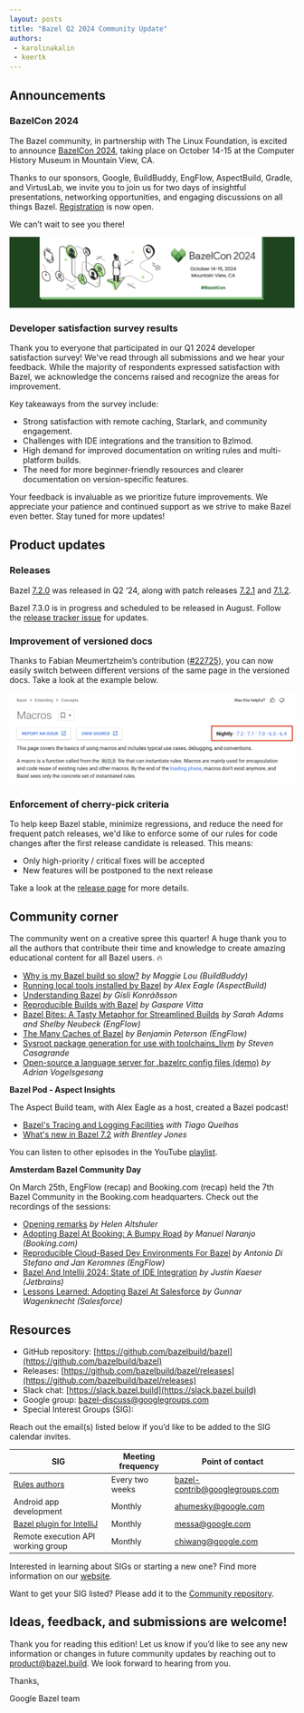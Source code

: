 ```yaml
---
layout: posts
title: "Bazel Q2 2024 Community Update"
authors:
 - karolinakalin
 - keertk
---
```


## Announcements

### BazelCon 2024

The Bazel community, in partnership with The Linux Foundation, is excited to announce [BazelCon 2024](https://blog.bazel.build/2023/05/25/save-the-date-bazelcon2023.html), taking place on October 14-15 at the Computer History Museum in Mountain View, CA.

Thanks to our sponsors, Google, BuildBuddy, EngFlow, AspectBuild, Gradle, and VirtusLab, we invite you to join us for two days of insightful presentations, networking opportunities, and engaging discussions on all things Bazel. [Registration](https://events.linuxfoundation.org/bazelcon/) is now open.

We can’t wait to see you there!

<img src="/assets/bazel-q2-2024-bazelcon.png"/>

### Developer satisfaction survey results

Thank you to everyone that participated in our Q1 2024 developer satisfaction survey! We've read through all submissions and we hear your feedback. While the majority of respondents expressed satisfaction with Bazel, we acknowledge the concerns raised and recognize the areas for improvement.

Key takeaways from the survey include:

- Strong satisfaction with remote caching, Starlark, and community engagement.
- Challenges with IDE integrations and the transition to Bzlmod.
- High demand for improved documentation on writing rules and multi-platform builds.
- The need for more beginner-friendly resources and clearer documentation on version-specific features.

Your feedback is invaluable as we prioritize future improvements. We appreciate your patience and continued support as we strive to make Bazel even better. Stay tuned for more updates!

## Product updates

### Releases

Bazel [7.2.0](https://github.com/bazelbuild/bazel/releases/tag/7.2.0) was released in Q2 ‘24, along with patch releases [7.2.1](https://github.com/bazelbuild/bazel/releases/tag/7.2.1) and [7.1.2](https://github.com/bazelbuild/bazel/releases/tag/7.1.2).

Bazel 7.3.0 is in progress and scheduled to be released in August. Follow the [release tracker issue](https://github.com/bazelbuild/bazel/issues/22677) for updates.

### Improvement of versioned docs

Thanks to Fabian Meumertzheim’s contribution ([#22725](https://github.com/bazelbuild/bazel/pull/22725)), you can now easily switch between different versions of the same page in the versioned docs. Take a look at the example below.

<img src="/assets/bazel-q2-2024-versioneddocs.png"/>

### Enforcement of cherry-pick criteria

To help keep Bazel stable, minimize regressions, and reduce the need for frequent patch releases, we'd like to enforce some of our rules for code changes after the first release candidate is released. This means:

- Only high-priority / critical fixes will be accepted
- New features will be postponed to the next release

Take a look at the [release page](https://bazel.build/release) for more details.

## Community corner

The community went on a creative spree this quarter! A huge thank you to all the authors that contribute their time and knowledge to create amazing educational content for all Bazel users. 🔥

- [Why is my Bazel build so slow?](https://www.buildbuddy.io/blog/debugging-slow-bazel-builds/) _by Maggie Lou (BuildBuddy)_
- [Running local tools installed by Bazel](https://blog.aspect.build/run-tools-installed-by-bazel) _by Alex Eagle (AspectBuild)_
- [Understanding Bazel](https://www.gisli.games/understanding-bazel) _by Gísli Konráðsson_
- [Reproducible Builds with Bazel](https://testdriven.io/blog/bazel-builds/) _by Gaspare Vitta_
- [Bazel Bites: A Tasty Metaphor for Streamlined Builds](https://blog.engflow.com/2024/03/28/bazel-bites-a-tasty-metaphor-for-streamlined-builds/) _by Sarah Adams and Shelby Neubeck (EngFlow)_
- [The Many Caches of Bazel](https://blog.engflow.com/2024/05/13/the-many-caches-of-bazel/) _by Benjamin Peterson (EngFlow)_
- [Sysroot package generation for use with toolchains_llvm](https://steven.casagrande.io/articles/sysroot-generation-toolchains-llvm) _by Steven Casagrande_
- [Open-source a language server for .bazelrc config files (demo)](https://github.com/bazelbuild/vscode-bazel/issues/1#issuecomment-2177094540) _by Adrian Vogelsgesang_

**Bazel Pod - Aspect Insights**

The Aspect Build team, with Alex Eagle as a host, created a Bazel podcast! 

- [Bazel's Tracing and Logging Facilities](https://www.youtube.com/watch?v=-O8VGbjiCF4&list=PLLU28e_DRwdtpojOqWM5UeFyxad7m9gCF&index=1) _with Tiago Quelhas_
- [What's new in Bazel 7.2](https://www.youtube.com/watch?v=otOxcuFWBtk&list=PLLU28e_DRwdtpojOqWM5UeFyxad7m9gCF&index=2) _with Brentley Jones_

You can listen to other episodes in the YouTube [playlist](https://www.youtube.com/playlist?list=PLLU28e_DRwdtpojOqWM5UeFyxad7m9gCF).

**Amsterdam Bazel Community Day**

On March 25th, EngFlow (recap) and Booking.com (recap) held the 7th Bazel Community in the Booking.com headquarters. Check out the recordings of the sessions:

- [Opening remarks](https://www.youtube.com/watch?v=KJMdI9IaZ3E&list=PLxx_fSA_YtcUJ2_CyNFbKwUEAyvA1CLVC&index=1&t=5s&pp=iAQB) _by Helen Altshuler_
- [Adopting Bazel At Booking: A Bumpy Road](https://www.youtube.com/watch?v=a6ySQK1OBUo&list=PLxx_fSA_YtcUJ2_CyNFbKwUEAyvA1CLVC&index=2&pp=iAQB) _by Manuel Naranjo (Booking.com)_
- [Reproducible Cloud-Based Dev Environments For Bazel](https://www.youtube.com/watch?v=jQ_-Xmg-wVA&list=PLxx_fSA_YtcUJ2_CyNFbKwUEAyvA1CLVC&index=3&pp=iAQB) _by Antonio Di Stefano and Jan Keromnes (EngFlow)_
- [Bazel And Intellij 2024: State of IDE Integration](https://www.youtube.com/watch?v=pBKeHlQClfY&list=PLxx_fSA_YtcUJ2_CyNFbKwUEAyvA1CLVC&index=4&pp=iAQB) _by Justin Kaeser (Jetbrains)_
- [Lessons Learned: Adopting Bazel At Salesforce](https://www.youtube.com/watch?v=wwK3RIDZYZE&list=PLxx_fSA_YtcUJ2_CyNFbKwUEAyvA1CLVC&index=5&pp=iAQB) _by Gunnar Wagenknecht (Salesforce)_

## Resources

- GitHub repository: [https://github.com/bazelbuild/bazel](https://github.com/bazelbuild/bazel)
- Releases: [https://github.com/bazelbuild/bazel/releases](https://github.com/bazelbuild/bazel/releases)
- Slack chat: [https://slack.bazel.build](https://slack.bazel.build)
- Google group: bazel-discuss@googlegroups.com
- Special Interest Groups (SIG):

Reach out the email(s) listed below if you’d like to be added to the SIG calendar invites.

| **SIG**        | **Meeting frequency**           | **Point of contact**  |
| ------------- |-------------| -----|
| [Rules authors](https://github.com/bazelbuild/community/tree/main/sigs/rules-authors)     | Every two weeks | bazel-contrib@googlegroups.com |
| Android app development      | Monthly      |   ahumesky@google.com |
| [Bazel plugin for IntelliJ](https://github.com/bazelbuild/community/tree/main/sigs/bazel-intellij) | Monthly      |    messa@google.com |
| Remote execution API working group      | Monthly      |   chiwang@google.com |

Interested in learning about SIGs or starting a new one? Find more information on our [website](https://bazel.build/community/sig).

Want to get your SIG listed? Please add it to the [Community repository](https://github.com/bazelbuild/community/tree/main/sigs).

## Ideas, feedback, and submissions are welcome!

Thank you for reading this edition! Let us know if you’d like to see any new information or changes in future community updates by reaching out to product@bazel.build. We look forward to hearing from you.

Thanks,

Google Bazel team
